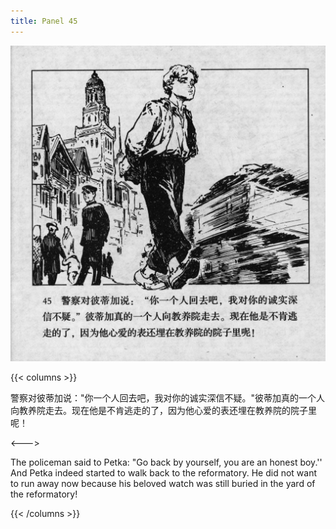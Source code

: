 ```yaml
---
title: Panel 45
---
```


![biao page](./../../images/biao/seifert0726_biao_0049_045.jpg)

{{< columns >}}

警察对彼蒂加说："你一个人回去吧，我对你的诚实深信不疑。"彼蒂加真的一个人向教养院走去。现在他是不肯逃走的了，因为他心爱的表还埋在教养院的院子里呢！

<--->

The policeman said to Petka: "Go back by yourself, you are an honest boy.'' And Petka indeed started to walk back to the reformatory. He did not want to run away now because his beloved watch was still buried in the yard of the reformatory!

{{< /columns >}}
